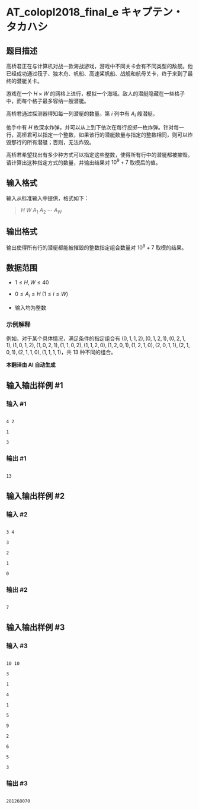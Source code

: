 # AT_colopl2018_final_e キャプテン・タカハシ

## 题目描述

高桥君正在与计算机对战一款海战游戏，游戏中不同关卡会有不同类型的敌舰。他已经成功通过筏子、独木舟、帆船、高速桨帆船、战舰和航母关卡，终于来到了最终的潜艇关卡。

游戏在一个 $H \times W$ 的网格上进行，模拟一个海域。敌人的潜艇隐藏在一些格子中，而每个格子最多容纳一艘潜艇。

高桥君通过探测器得知每一列潜艇的数量。第 $i$ 列中有 $A_i$ 艘潜艇。

他手中有 $H$ 枚深水炸弹，并可以从上到下依次在每行投掷一枚炸弹。针对每一行，高桥君可以指定一个整数，如果该行的潜艇数量与指定的整数相同，则可以炸毁那行的所有潜艇；否则，无法炸毁。

高桥君希望找出有多少种方式可以指定这些整数，使得所有行中的潜艇都被摧毁。请计算出这种指定方式的数量，并输出结果对 $10^9+7$ 取模后的值。

## 输入格式

输入从标准输入中提供，格式如下：

> $H$ $W$ $A_1$ $A_2$ $\cdots$ $A_W$

## 输出格式

输出使得所有行的潜艇都能被摧毁的整数指定组合数量对 $10^9+7$ 取模的结果。

## 数据范围

- $1 \leq H, W \leq 40$
- $0 \leq A_i \leq H\ (1 \leq i \leq W)$
- 输入均为整数

### 示例解释

例如，对于某个具体情况，满足条件的指定组合有 $(0,1,1,2), (0,1,2,1), (0,2,1,1), (1,0,1,2), (1,0,2,1), (1,1,0,2), (1,1,2,0), (1,2,0,1), (1,2,1,0), (2,0,1,1), (2,1,0,1), (2,1,1,0), (1,1,1,1)$，共 $13$ 种不同的组合。

 **本翻译由 AI 自动生成**

## 输入输出样例 #1

### 输入 #1

```
4 2
1
3
```

### 输出 #1

```
13
```

## 输入输出样例 #2

### 输入 #2

```
3 4
3
2
1
0
```

### 输出 #2

```
7
```

## 输入输出样例 #3

### 输入 #3

```
10 10
3
1
4
1
5
9
2
6
5
3
```

### 输出 #3

```
281268070
```